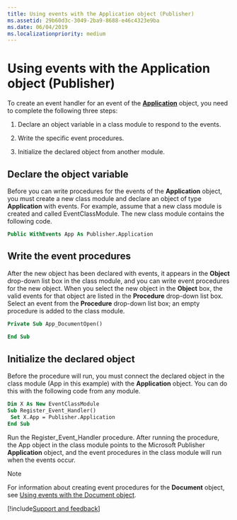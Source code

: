 ```yaml
---
title: Using events with the Application object (Publisher)
ms.assetid: 29b60d3c-3049-2ba9-8688-e46c4323e9ba
ms.date: 06/04/2019
ms.localizationpriority: medium
---
```



# Using events with the Application object (Publisher)

To create an event handler for an event of the **[Application](../../api/publisher.application.md)** object, you need to complete the following three steps:

1. Declare an object variable in a class module to respond to the events.
    
2. Write the specific event procedures.
    
3. Initialize the declared object from another module.
    

## Declare the object variable

Before you can write procedures for the events of the **Application** object, you must create a new class module and declare an object of type **Application** with events. For example, assume that a new class module is created and called EventClassModule. The new class module contains the following code.

```vb
Public WithEvents App As Publisher.Application
```


## Write the event procedures

After the new object has been declared with events, it appears in the **Object** drop-down list box in the class module, and you can write event procedures for the new object. When you select the new object in the **Object** box, the valid events for that object are listed in the **Procedure** drop-down list box. Select an event from the **Procedure** drop-down list box; an empty procedure is added to the class module.

```vb
Private Sub App_DocumentOpen() 
 
End Sub
```


## Initialize the declared object

Before the procedure will run, you must connect the declared object in the class module (App in this example) with the **Application** object. You can do this with the following code from any module.

```vb
Dim X As New EventClassModule 
Sub Register_Event_Handler() 
 Set X.App = Publisher.Application 
End Sub
```

Run the Register_Event_Handler procedure. After running the procedure, the App object in the class module points to the Microsoft Publisher **Application** object, and the event procedures in the class module will run when the events occur.

> [!NOTE] 
> For information about creating event procedures for the **Document** object, see [Using events with the Document object](using-events-with-the-document-object-publisher.md).



[!include[Support and feedback](~/includes/feedback-boilerplate.md)]